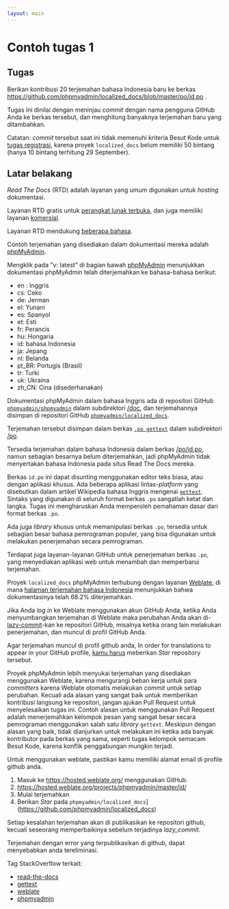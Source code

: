 ```yaml
---
layout: main
---
```


# Contoh tugas 1

## Tugas

Berikan kontribusi 20 terjemahan bahasa Indonesia baru ke berkas
https://github.com/phpmyadmin/localized_docs/blob/master/po/id.po .

Tugas ini dinilai dengan meninjau *commit* dengan nama pengguna GitHub Anda
ke berkas tersebut, dan menghitung banyaknya terjemahan baru yang ditambahkan.

Catatan: *commit* tersebut saat ini tidak memenuhi kriteria Besut Kode untuk
[tugas registrasi](http://wikimedia-id.github.io/besutkode/university-modules-id.html),
karena proyek `localized_docs` belum memiliki 50 bintang
(hanya 10 bintang terhitung 29 September).

## Latar belakang

*Read The Docs* (RTD) adalah layanan yang umum digunakan untuk *hosting* dokumentasi.

Layanan RTD gratis untuk [perangkat lunak terbuka](https://readthedocs.org/),
dan juga memiliki layanan [komersial](https://readthedocs.com/).

Layanan RTD mendukung [beberapa bahasa](http://read-the-docs.readthedocs.io/en/latest/localization.html).

Contoh terjemahan yang disediakan dalam dokumentasi mereka adalah [phpMyAdmin](http://docs.phpmyadmin.net/en/latest/).

Mengklik pada "v: latest" di bagian bawah [phpMyAdmin](http://docs.phpmyadmin.net/en/latest/)
menunjukkan dokumentasi phpMyAdmin telah diterjemahkan ke bahasa-bahasa berikut:

- en : Inggris
- cs: Ceko
- de: Jerman
- el: Yunani
- es: Spanyol
- et: Esti
- fr: Perancis
- hu: Hongaria
- id: bahasa Indonesia
- ja: Jepang
- nl: Belanda
- pt_BR: Portugis (Brasil)
- tr: Turki
- uk: Ukraina
- zh_CN: Cina (disederhanakan)

Dokumentasi phpMyAdmin dalam bahasa Inggris ada di repositori GitHub
[`phpmyadmin/phpmyadmin`](https://github.com/phpmyadmin/phpmyadmin)
dalam subdirektori [/doc](https://github.com/phpmyadmin/phpmyadmin/tree/master/doc),
dan terjemahannya disimpan di repositori GitHub
[`phpmyadmin/localized_docs`](https://github.com/phpmyadmin/localized_docs).

Terjemahan tersebut disimpan dalam berkas [`.po gettext`](https://en.wikipedia.org/wiki/gettext)
dalam subdirektori [/po](https://github.com/phpmyadmin/localized_docs/tree/master/po).

Tersedia terjemahan dalam bahasa Indonesia dalam berkas
[/po/id.po](https://github.com/phpmyadmin/localized_docs/blob/master/po/id.po),
namun sebagian besarnya belum diterjemahkan, jadi phpMyAdmin tidak menyertakan bahasa Indonesia
pada situs Read The Docs mereka.

Berkas `id.po` ini dapat disunting menggunakan editor teks biasa, atau dengan aplikasi khusus.
Ada beberapa aplikasi lintas-*platform* yang disebutkan dalam artikel Wikipedia bahasa Inggris
mengenai [`gettext`](https://en.wikipedia.org/wiki/gettext).
Sintaks yang digunakan di seluruh format berkas `.po` sangatlah ketat dan langka.
Tugas ini mengharuskan Anda memperoleh pemahaman dasar dari format berkas `.po`.

Ada juga *library* khusus untuk memanipulasi berkas `.po`, tersedia untuk sebagian besar
bahasa pemrograman populer, yang bisa digunakan untuk melakukan penerjemahan secara pemrograman.

Terdapat juga layanan-layanan GitHub untuk penerjemahan berkas `.po`, yang menyediakan aplikasi web
untuk menambah dan memperbarui terjemahan.

Proyek `localized_docs` phpMyAdmin terhubung dengan layanan [Weblate](https://en.wikipedia.org/wiki/Weblate),
di mana [halaman terjemahan bahasa Indonesia](https://hosted.weblate.org/projects/phpmyadmin/documentation/id/)
menunjukkan bahwa dokumentasinya telah 68.2% diterjemahkan.

Jika Anda *log in* ke Weblate menggunakan akun GitHub Anda, ketika Anda menyumbangkan terjemahan di Weblate maka
perubahan Anda akan di-[lazy-commit](https://docs.weblate.org/en/latest/admin/continuous.html#lazy-commit)-kan
ke repositori GitHub, misalnya ketika orang lain melakukan penerjemahan, dan muncul di profil GitHub Anda.

Agar terjemahan muncul di profil github anda, 
In order for translations to appear in your GitHub profile, [kamu harus](https://help.github.com/articles/why-are-my-contributions-not-showing-up-on-my-profile/#commits) meberikan _Star_ repository tersebut.

Proyek phpMyAdmin lebih menyukai terjemahan yang disediakan menggunakan Weblate, karena mengurangi
beban kerja untuk para *committers* karena Weblate otomatis melakukan *commit* untuk setiap perubahan.
Kecuali ada alasan yang sangat baik untuk memberikan kontribusi langsung ke repositori, jangan ajukan
Pull Request untuk menyelesaikan tugas ini. Contoh alasan untuk menggunakan Pull Request adalah
menerjemahkan kelompok pesan yang sangat besar secara pemrograman menggunakan salah satu *library* `gettext`.
Meskipun dengan alasan yang baik, tidak dianjurkan untuk melakukan ini ketika ada banyak kontributor
pada berkas yang sama, seperti tugas kelompok semacam Besut Kode, karena konflik penggabungan mungkin terjadi.

Untuk menggunakan weblate, pastikan kamu memiliki alamat email di profile github anda.

1. Masuk ke https://hosted.weblate.org/ menggunakan GitHub.
2. https://hosted.weblate.org/projects/phpmyadmin/master/id/
3. Mulai terjemahkan
4. Berikan _Star_ pada `phpmyadmin/localized_docs`](https://github.com/phpmyadmin/localized_docs)

Setiap kesalahan terjemahan akan di publikasikan ke repositori github, kecuali seseorang memperbaikinya sebelum terjadinya _lazy_commit_.

Terjemahan dengan error yang terpublikasikan di github, dapat menyebabkan anda tereliminasi.

Tag StackOverflow terkait:

- [read-the-docs](http://stackoverflow.com/questions/tagged/read-the-docs)
- [gettext](http://stackoverflow.com/questions/tagged/gettext)
- [weblate](http://stackoverflow.com/questions/tagged/weblate)
- [phpmyadmin](http://stackoverflow.com/questions/tagged/phpmyadmin)
